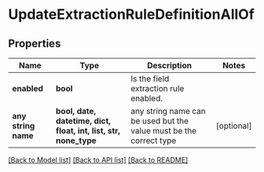 # UpdateExtractionRuleDefinitionAllOf


## Properties
Name | Type | Description | Notes
------------ | ------------- | ------------- | -------------
**enabled** | **bool** | Is the field extraction rule enabled. | 
**any string name** | **bool, date, datetime, dict, float, int, list, str, none_type** | any string name can be used but the value must be the correct type | [optional]

[[Back to Model list]](../README.md#documentation-for-models) [[Back to API list]](../README.md#documentation-for-api-endpoints) [[Back to README]](../README.md)


